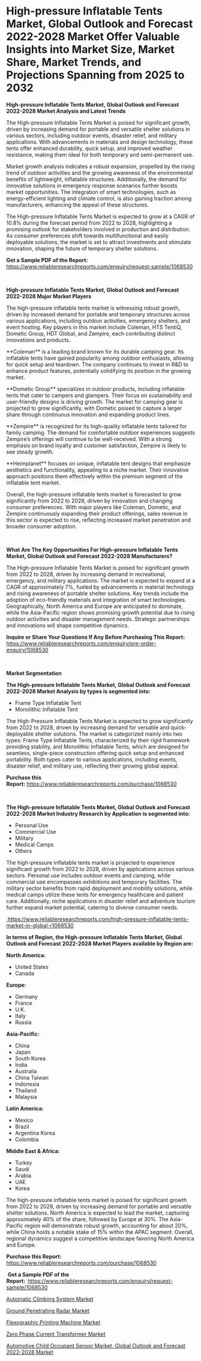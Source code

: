 <p><h1>High-pressure Inflatable Tents Market, Global Outlook and Forecast 2022-2028 Market Offer Valuable Insights into Market Size, Market Share, Market Trends, and Projections Spanning from 2025 to 2032</h1></p><p><strong>High-pressure Inflatable Tents Market, Global Outlook and Forecast 2022-2028 Market Analysis and Latest Trends</strong></p>
<p><p>The High-pressure Inflatable Tents Market is poised for significant growth, driven by increasing demand for portable and versatile shelter solutions in various sectors, including outdoor events, disaster relief, and military applications. With advancements in materials and design technology, these tents offer enhanced durability, quick setup, and improved weather resistance, making them ideal for both temporary and semi-permanent use.</p><p>Market growth analysis indicates a robust expansion, propelled by the rising trend of outdoor activities and the growing awareness of the environmental benefits of lightweight, inflatable structures. Additionally, the demand for innovative solutions in emergency response scenarios further boosts market opportunities. The integration of smart technologies, such as energy-efficient lighting and climate control, is also gaining traction among manufacturers, enhancing the appeal of these structures.</p><p>The High-pressure Inflatable Tents Market is expected to grow at a CAGR of 10.8% during the forecast period from 2022 to 2028, highlighting a promising outlook for stakeholders involved in production and distribution. As consumer preferences shift towards multifunctional and easily deployable solutions, the market is set to attract investments and stimulate innovation, shaping the future of temporary shelter solutions.</p></p>
<p><strong>Get a Sample PDF of the Report:&nbsp;</strong> <a href="https://www.reliableresearchreports.com/enquiry/request-sample/1068530?utm_campaign=3369&utm_medium=2&utm_source=Github&utm_content=ia&utm_term=21032025&utm_id=high-pressure-inflatable-tents-market-global-outlook-and-forecast-2022-2028">https://www.reliableresearchreports.com/enquiry/request-sample/1068530</a></p>
<p>&nbsp;</p>
<p><strong>High-pressure Inflatable Tents Market, Global Outlook and Forecast 2022-2028 Major Market Players</strong></p>
<p><p>The high-pressure inflatable tents market is witnessing robust growth, driven by increased demand for portable and temporary structures across various applications, including outdoor activities, emergency shelters, and event hosting. Key players in this market include Coleman, HTS TentiQ, Dometic Group, HDT Global, and Zempire, each contributing distinct innovations and products.</p><p>**Coleman** is a leading brand known for its durable camping gear. Its inflatable tents have gained popularity among outdoor enthusiasts, allowing for quick setup and teardown. The company continues to invest in R&D to enhance product features, potentially solidifying its position in the growing market.</p><p>**Dometic Group** specializes in outdoor products, including inflatable tents that cater to campers and glampers. Their focus on sustainability and user-friendly designs is driving growth. The market for camping gear is projected to grow significantly, with Dometic poised to capture a larger share through continuous innovation and expanding product lines.</p><p>**Zempire** is recognized for its high-quality inflatable tents tailored for family camping. The demand for comfortable outdoor experiences suggests Zempire’s offerings will continue to be well-received. With a strong emphasis on brand loyalty and customer satisfaction, Zempire is likely to see steady growth.</p><p>**Heimplanet** focuses on unique, inflatable tent designs that emphasize aesthetics and functionality, appealing to a niche market. Their innovative approach positions them effectively within the premium segment of the inflatable tent market.</p><p>Overall, the high-pressure inflatable tents market is forecasted to grow significantly from 2022 to 2028, driven by innovation and changing consumer preferences. With major players like Coleman, Dometic, and Zempire continuously expanding their product offerings, sales revenue in this sector is expected to rise, reflecting increased market penetration and broader consumer adoption.</p></p>
<p>&nbsp;</p>
<p><strong>What Are The Key Opportunities For High-pressure Inflatable Tents Market, Global Outlook and Forecast 2022-2028 Manufacturers?</strong></p>
<p><p>The High-pressure Inflatable Tents Market is poised for significant growth from 2022 to 2028, driven by increasing demand in recreational, emergency, and military applications. The market is expected to expand at a CAGR of approximately 7%, fueled by advancements in material technology and rising awareness of portable shelter solutions. Key trends include the adoption of eco-friendly materials and integration of smart technologies. Geographically, North America and Europe are anticipated to dominate, while the Asia-Pacific region shows promising growth potential due to rising outdoor activities and disaster management needs. Strategic partnerships and innovations will shape competitive dynamics.</p></p>
<p><strong>Inquire or Share Your Questions If Any Before Purchasing This Report:</strong> <a href="https://www.reliableresearchreports.com/enquiry/pre-order-enquiry/1068530?utm_campaign=3369&utm_medium=2&utm_source=Github&utm_content=ia&utm_term=21032025&utm_id=high-pressure-inflatable-tents-market-global-outlook-and-forecast-2022-2028">https://www.reliableresearchreports.com/enquiry/pre-order-enquiry/1068530</a></p>
<p>&nbsp;</p>
<p><strong>Market Segmentation</strong></p>
<p><strong>The High-pressure Inflatable Tents Market, Global Outlook and Forecast 2022-2028 Market Analysis by types is segmented into:</strong></p>
<p><ul><li>Frame Type Inflatable Tent</li><li>Monolithic Inflatable Tent</li></ul></p>
<p><p>The High-Pressure Inflatable Tents Market is expected to grow significantly from 2022 to 2028, driven by increasing demand for versatile and quick-deployable shelter solutions. The market is categorized mainly into two types: Frame Type Inflatable Tents, characterized by their rigid framework providing stability, and Monolithic Inflatable Tents, which are designed for seamless, single-piece construction offering quick setup and enhanced portability. Both types cater to various applications, including events, disaster relief, and military use, reflecting their growing global appeal.</p></p>
<p><strong>Purchase this Report:&nbsp;</strong><a href="https://www.reliableresearchreports.com/purchase/1068530?utm_campaign=3369&utm_medium=2&utm_source=Github&utm_content=ia&utm_term=21032025&utm_id=high-pressure-inflatable-tents-market-global-outlook-and-forecast-2022-2028">https://www.reliableresearchreports.com/purchase/1068530</a></p>
<p>&nbsp;</p>
<p><strong>The High-pressure Inflatable Tents Market, Global Outlook and Forecast 2022-2028 Market Industry Research by Application is segmented into:</strong></p>
<p><ul><li>Personal Use</li><li>Commercial Use</li><li>Military</li><li>Medical Camps</li><li>Others</li></ul></p>
<p><p>The high-pressure inflatable tents market is projected to experience significant growth from 2022 to 2028, driven by applications across various sectors. Personal use includes outdoor events and camping, while commercial use encompasses exhibitions and temporary facilities. The military sector benefits from rapid deployment and mobility solutions, while medical camps utilize these tents for emergency healthcare and patient care. Additionally, niche applications in disaster relief and adventure tourism further expand market potential, catering to diverse consumer needs.</p></p>
<p><a href="https://www.reliableresearchreports.com/high-pressure-inflatable-tents-market-in-global-r1068530?utm_campaign=3369&utm_medium=2&utm_source=Github&utm_content=ia&utm_term=21032025&utm_id=high-pressure-inflatable-tents-market-global-outlook-and-forecast-2022-2028">&nbsp;https://www.reliableresearchreports.com/high-pressure-inflatable-tents-market-in-global-r1068530</a></p>
<p><strong>In terms of Region, the High-pressure Inflatable Tents Market, Global Outlook and Forecast 2022-2028 Market Players available by Region are:</strong></p>
<p>
    <p> <strong> North America: </strong>
        <ul>
            <li>United States</li>
            <li>Canada</li>
        </ul>
        </p> 
    <p> <strong> Europe: </strong>
        <ul>
            <li>Germany</li>
            <li>France</li>
            <li>U.K.</li>
            <li>Italy</li>
            <li>Russia</li>
        </ul>
        </p> 
    <p> <strong> Asia-Pacific: </strong>
        <ul>
            <li>China</li>
            <li>Japan</li>
            <li>South Korea</li>
            <li>India</li>
            <li>Australia</li>
            <li>China Taiwan</li>
            <li>Indonesia</li>
            <li>Thailand</li>
            <li>Malaysia</li>
        </ul>
        </p> 
    <p> <strong> Latin America: </strong>
        <ul>
            <li>Mexico</li>
            <li>Brazil</li>
            <li>Argentina Korea</li>
            <li>Colombia</li>
        </ul>
        </p> 
    <p> <strong> Middle East & Africa: </strong>
        <ul>
            <li>Turkey</li>
            <li>Saudi</li>
            <li>Arabia</li>
            <li>UAE</li>
            <li>Korea</li>
        </ul>
    </p>
    </p>
<p><p>The high-pressure inflatable tents market is poised for significant growth from 2022 to 2028, driven by increasing demand for portable and versatile shelter solutions. North America is expected to lead the market, capturing approximately 40% of the share, followed by Europe at 30%. The Asia-Pacific region will demonstrate robust growth, accounting for about 20%, while China holds a notable stake of 15% within the APAC segment. Overall, regional dynamics suggest a competitive landscape favoring North America and Europe.</p></p>
<p><strong>Purchase this Report: </strong><a href="https://www.reliableresearchreports.com/purchase/1068530?utm_campaign=3369&utm_medium=2&utm_source=Github&utm_content=ia&utm_term=21032025&utm_id=high-pressure-inflatable-tents-market-global-outlook-and-forecast-2022-2028">https://www.reliableresearchreports.com/purchase/1068530</a></p>
<p>&nbsp;<strong>Get a Sample PDF of the Report:&nbsp;&nbsp;</strong><a href="https://www.reliableresearchreports.com/enquiry/request-sample/1068530?utm_campaign=3369&utm_medium=2&utm_source=Github&utm_content=ia&utm_term=21032025&utm_id=high-pressure-inflatable-tents-market-global-outlook-and-forecast-2022-2028">https://www.reliableresearchreports.com/enquiry/request-sample/1068530</a></p>
<p><strong></strong></p>
<p><p><a href="https://www.linkedin.com/pulse/automatic-climbing-system-market-share-analysis-132-cagr-growth-xme5e?utm_campaign=3369&utm_medium=2&utm_source=Github&utm_content=ia&utm_term=21032025&utm_id=high-pressure-inflatable-tents-market-global-outlook-and-forecast-2022-2028">Automatic Climbing System Market</a></p><p><a href="https://www.linkedin.com/pulse/market-dynamics-ground-penetrating-radar-124-growth-from-2025-awzye?utm_campaign=3369&utm_medium=2&utm_source=Github&utm_content=ia&utm_term=21032025&utm_id=high-pressure-inflatable-tents-market-global-outlook-and-forecast-2022-2028">Ground Penetrating Radar Market</a></p><p><a href="https://www.linkedin.com/pulse/flexographic-printing-machine-market-drivers-challenges-forecast-etlme?utm_campaign=3369&utm_medium=2&utm_source=Github&utm_content=ia&utm_term=21032025&utm_id=high-pressure-inflatable-tents-market-global-outlook-and-forecast-2022-2028">Flexographic Printing Machine Market</a></p><p><a href="https://www.linkedin.com/pulse/future-trends-competition-zero-phase-current-transformer-b9wge?utm_campaign=3369&utm_medium=2&utm_source=Github&utm_content=ia&utm_term=21032025&utm_id=high-pressure-inflatable-tents-market-global-outlook-and-forecast-2022-2028">Zero Phase Current Transformer Market</a></p><p><a href="https://github.com/haajipauget/Market-Research-Report-List-1/blob/main/automotive-child-occupant-sensor-market-global-outlook-and-forecast-2022-2028-market.md?utm_campaign=3369&utm_medium=2&utm_source=Github&utm_content=ia&utm_term=21032025&utm_id=high-pressure-inflatable-tents-market-global-outlook-and-forecast-2022-2028">Automotive Child Occupant Sensor Market, Global Outlook and Forecast 2022-2028 Market</a></p></p>